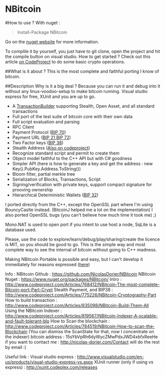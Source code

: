 NBitcoin
=======

#How to use ?
With nuget :
>Install-Package NBitcoin 

Go on the [nuget website](https://www.nuget.org/packages/NBitcoin/) for more information.

To complile it by yourself, you just have to git clone, open the project and hit the compile button on visual studio.
How to get started ? Check out this article [on CodeProject](http://www.codeproject.com/Articles/768412/NBitcoin-The-most-complete-Bitcoin-port-Part-Crypt) to do some basic crypto operations.

##What is it about ?
This is the most complete and faithful porting I know of bitcoin.

##Description
Why is it a big deal ? Because you can run it and debug into it without any linux-voodoo-setup to make bitcoin running.
Visual studio express for free, XUnit and you are up to go.

* A [TransactionBuilder](http://www.codeproject.com/Articles/835098/NBitcoin-Build-Them-All) supporting Stealth, Open Asset, and all standard transactions
* Full port of the test suite of bitcoin core with their own data
* Full script evaluation and parsing
* RPC Client
* Payment Protocol ([BIP 70](https://github.com/bitcoin/bips/blob/master/bip-0070.mediawiki))
* Payment URL ([BIP 21](https://github.com/bitcoin/bips/blob/master/bip-0021.mediawiki),[BIP 72](https://github.com/bitcoin/bips/blob/master/bip-0072.mediawiki))
* Two Factor keys ([BIP 38](http://www.codeproject.com/Articles/775226/NBitcoin-Cryptography-Part))
* Stealth Address ([Also on codeproject](http://www.codeproject.com/Articles/775226/NBitcoin-Cryptography-Part))
* Recognize standard script and permit to create them
* Object model faithful to the C++ API but with C# goodness
* Simpler API (here is how to generate a key and get the address : new Key().PubKey.Address.ToString())
* Bloom filter, partial merkle tree
* Serialization of Blocks, Transactions, Script
* Signing/verification with private keys, support compact signature for prooving ownership
* Hierarchical Deterministic Wallets ([BIP 32](https://github.com/bitcoin/bips/blob/master/bip-0032.mediawiki))


I ported directly from the C++, except the OpenSSL part where I'm using BouncyCaslte instead. (BitcoinJ helped me a lot on the implementation)
I also ported OpenSSL bugs (you can't believe how much time it took me) ;)

Mono.NAT is used to open port if you intent to use host a node,
SqLite is a database used.

Please, use the code to explore/learn/debug/play/sharing/create the licence is MIT, so you should be good to go.
This is the simple way and most complete way to see the internal of bitcoin without going to C++ madness.

Making NBitcoin Portable is possible and easy, but I can't develop it immediately for reasons expressed ([here](https://github.com/NicolasDorier/NBitcoin/issues/8))  


Info :
NBitcoin Github : https://github.com/NicolasDorier/NBitcoin
NBitcoin Nuget : https://www.nuget.org/packages/NBitcoin/
Intro : http://www.codeproject.com/Articles/768412/NBitcoin-The-most-complete-Bitcoin-port-Part-Crypt
Stealth Payment, and BIP38 : http://www.codeproject.com/Articles/775226/NBitcoin-Cryptography-Part
How to build transaction : http://www.codeproject.com/Articles/835098/NBitcoin-Build-Them-All
Using the NBitcoin Indexer : http://www.codeproject.com/Articles/819567/NBitcoin-Indexer-A-scalable-and-fault-tolerant-blo
How to Scan the blockchain : http://www.codeproject.com/Articles/784519/NBitcoin-How-to-scan-the-Blockchain (You can dismiss the ScanState for that, now I concentrate on the indexer)
bitcoin address : 15sYbVpRh6dyWycZMwPdxJWD4xbfxReeHe
if you want to contact me : http://nicolas-dorier.com/Contact will do the rest by email :)

Useful link :
Visual studio express : http://www.visualstudio.com/en-us/products/visual-studio-express-vs.aspx
XUnit runner (only if using vs express) : http://xunit.codeplex.com/releases
